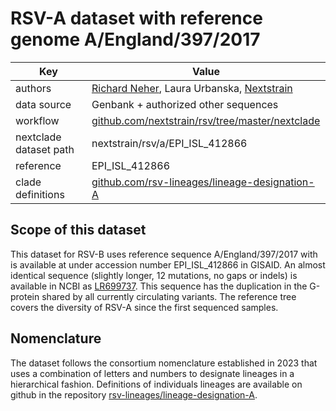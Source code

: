 # RSV-A dataset with reference genome A/England/397/2017

| Key                    | Value                                                                                                               |
| ---------------------- | --------------------------------------------------------------------------------------------------------------------|
| authors                | [Richard Neher](https://neherlab.org), Laura Urbanska, [Nextstrain](https://nextstrain.org)                         |
| data source            | Genbank + authorized other sequences                                                                                |
| workflow               | [github.com/nextstrain/rsv/tree/master/nextclade](https://github.com/nextstrain/rsv/tree/master/nextclade)                                  |
| nextclade dataset path | nextstrain/rsv/a/EPI_ISL_412866                                                                                     |
| reference              | EPI_ISL_412866                                                                                                      |
| clade definitions      | [github.com/rsv-lineages/lineage-designation-A](https://github.com/rsv-lineages/lineage-designation-A)              |

## Scope of this dataset
This dataset for RSV-B uses reference sequence A/England/397/2017 with is available at under accession number EPI_ISL_412866 in GISAID. An almost identical sequence (slightly longer, 12 mutations, no gaps or indels) is available in NCBI as [LR699737](https://www.ncbi.nlm.nih.gov/nuccore/LR699737).
This sequence has the duplication in the G-protein shared by all currently circulating variants.
The reference tree covers the diversity of RSV-A since the first sequenced samples.


## Nomenclature
The dataset follows the consortium nomenclature established in 2023 that uses a combination of letters and numbers to designate lineages in a hierarchical fashion.
Definitions of individuals lineages are available on github in the repository [rsv-lineages/lineage-designation-A](https://github.com/rsv-lineages/lineage-designation-A).
